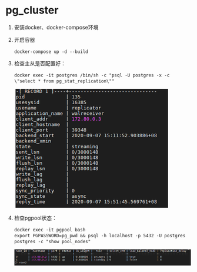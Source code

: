 # pg_cluster
1. 安装docker、docker-compose环境 <br>
2. 开启容器

       docker-compose up -d --build

2. 检查主从是否配置好：

       docker exec -it postgres /bin/sh -c "psql -U postgres -x -c \"select * from pg_stat_replication\""
       
     ![avatar](picture/primary_standby.png)
3. 检查pgpool状态：

       docker exec -it pgpool bash
       export PGPASSWORD=pg_pwd && psql -h localhost -p 5432 -U postgres postgres -c "show pool_nodes"
       
      ![avatar](picture/pgpool.png)